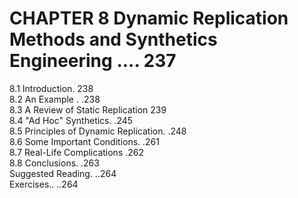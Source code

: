 # CHAPTER 8 Dynamic Replication Methods and Synthetics Engineering .... 237  

8.1 Introduction. 238   
8.2 An Example . .238   
8.3 A Review of Static Replication 239   
8.4 "Ad Hoc" Synthetics. .245   
8.5 Principles of Dynamic Replication. .248   
8.6 Some Important Conditions. .261   
8.7 Real-Life Complications .262   
8.8 Conclusions. .263   
Suggested Reading. ..264   
Exercises.. ..264  
